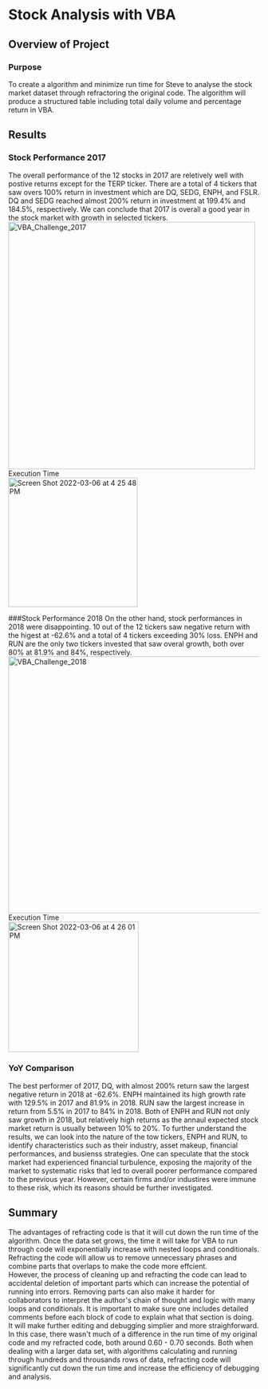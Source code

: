 # Stock Analysis with VBA

## Overview of Project
### Purpose
To create a algorithm and minimize run time for Steve to analyse the stock market dataset through refractoring the original code. The algorithm will produce a structured table including total daily volume and percentage return in VBA. 

## Results
### Stock Performance 2017
The overall performance of the 12 stocks in 2017 are reletively well with postive returns except for the TERP ticker. There are a total of 4 tickers that saw overs 100% return in investment which are DQ, SEDG, ENPH, and FSLR. DQ and SEDG reached almost 200% return in investment at 199.4% and 184.5%, respectively. We can conclude that 2017 is overall a good year in the stock market with growth in selected tickers. <br />
<img width="495" alt="VBA_Challenge_2017" src="https://user-images.githubusercontent.com/98621924/156948373-9d7ba2a3-5187-4856-ab1f-abe3738599bb.png"> <br />
Execution Time <br />
<img width="259" alt="Screen Shot 2022-03-06 at 4 25 48 PM" src="https://user-images.githubusercontent.com/98621924/156949187-efb06bd8-16d8-4ea2-9113-a8d55b1116c6.png"> 

###Stock Performance 2018
On the other hand, stock performances in 2018 were disappointing. 10 out of the 12 tickers saw negative return with the higest at -62.6% and a total of 4 tickers exceeding 30% loss. ENPH and RUN are the only two tickers invested that saw overal growth, both over 80% at 81.9% and 84%, respectively. <br />
<img width="514" alt="VBA_Challenge_2018" src="https://user-images.githubusercontent.com/98621924/156948507-b6e6a207-167b-40b4-a4b9-9a3cfb0a218c.png">
Execution Time <br />
<img width="261" alt="Screen Shot 2022-03-06 at 4 26 01 PM" src="https://user-images.githubusercontent.com/98621924/156949215-4b7a1474-a10c-4d23-ab04-24e545b45360.png"> 


### YoY Comparison
The best performer of 2017, DQ, with almost 200% return saw the largest negative return in 2018 at -62.6%. ENPH maintained its high growth rate with 129.5% in 2017 and 81.9% in 2018. RUN saw the largest increase in return from 5.5% in 2017 to 84% in 2018. Both of ENPH and RUN not only saw growth in 2018, but relatively high returns as the annaul expected stock market return is usually between 10% to 20%. To further understand the results, we can look into the nature of the tow tickers, ENPH and RUN, to identify characteristics such as their industry, asset makeup, financial performances, and busienss strategies. One can speculate that the stock market had experienced financial turbulence, exposing the majority of the market to systematic risks that led to overall poorer performance compared to the previous year. However, certain firms and/or industires were immune to these risk, which its reasons should be further investigated.

## Summary
The advantages of refracting code is that it will cut down the run time of the algorithm. Once the data set grows, the time it will take for VBA to run through code will exponentially increase with nested loops and conditionals. Refracting the code will allow us to remove unnecessary phrases and combine parts that overlaps to make the code more effcient.<br />
However, the process of cleaning up and refracting the code can lead to accidental deletion of important parts which can increase the potential of running into errors. Removing parts can also make it harder for collaborators to interpret the author's chain of thought and logic with many loops and conditionals. It is important to make sure one includes detailed comments before each block of code to explain what that section is doing. It will make further editing and debugging simplier and more straighforward. <br />
In this case, there wasn't much of a difference in the run time of my original code and my refracted code, both around 0.60 - 0.70 seconds. Both when dealing with a larger data set, with algorithms calculating and running through hundreds and throusands rows of data, refracting code will significantly cut down the run time and increase the efficiency of debugging and analysis.

